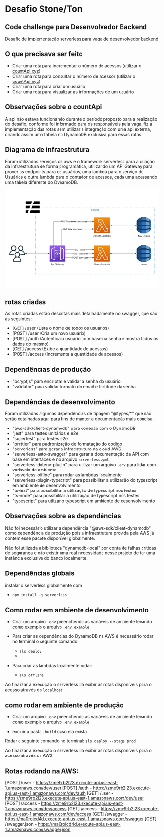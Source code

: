 # Desafio Stone/Ton

## Code challenge para Desenvolvedor Backend

Desafio de implementação serverless para vaga de desenvolvedor backend

## O que precisava ser feito

- Criar uma rota para incrementar o número de acessos (utilizar o [countApi.xyz](https://countapi.xyz))
- Criar uma rota para consultar o número de acessor (utilizar o [countApi.xyz](https://countapi.xyz))
- Criar uma rota para criar um usuário
- Criar uma rota para visualizar as informações de um usuário

## Observações sobre o countApi

A api não estava funcionando durante o período proposto para a realização do desafio, conforme foi informado para os responsáveis pela vaga, fiz a implementação das rotas sem utilizar a integração com uma api externa, criando assim uma tabela no DynamoDB exclusiva para essas rotas.

## Diagrama de infraestrutura
Foram utilizados serviços da aws e o framework serverless para a criação da infraestrutura de forma programática, utilizando um API Gateway para prover os endpoints para os usuários, uma lambda para o serviço de Usuários e outra lambda para o contador de acessos, cada uma acessando uma tabela diferente do DynamoDB.

![](./assets/infra-diagram.png)

## rotas criadas
As rotas criadas estão descritas mais detalhadamente no swagger, que são as seguintes:
- [GET]  /user (Lista o nome de todos os usuários)
- [POST] /user (Cria um novo usuário)
- [POST] /auth (Autentica o usuário com base na senha e mostra todos os dados do mesmo)
- [GET]  /access (Exibe a quantidade de acessos)
- [POST] /access (Incrementa a quantidade de acessos)

## Dependências de produção

- "bcryptjs" para encriptar e validar a senha do usuário
- "validator" para validar formato do email e fortitude da senha

## Dependências de desenvolvimento

Foram utilizadas algumas dependências de tipagem "@types/*" que não serão detalhadas aqui para fins de manter a documentação mais concisa.

- "aws-sdk/client-dynamodb" para conexão com o DynamoDB
- "jest" para testes unitários e e2e
- "supertest" para testes e2e
- "prettier" para padronização de formatação do código
- "serverless" para gerar a infraestrutura na cloud AWS
- "serverless-auto-swagger" para gerar a documentação da API com base em interfaces e no arquivo `serverless.yml`
- "serverless-dotenv-plugin" para utilizar um arquivo `.env` para lidar com variáveis de ambiente
- "serverless-offline" para rodar as lambdas localmente
- "serverless-plugin-typecript" para possibilitar a utilização do typescript em ambiente de desenvolvimento
- "ts-jest" para possibilitar a utilização de typescript nos testes
- "ts-node" para possibilitar a utilização de typescript nos testes
- "typescript" para utlizar o typescript em ambiente de desenvolvimento

## Observações sobre as dependências

Não foi necessário utilizar a dependência "@aws-sdk/client-dynamodb" como dependência de produção pois a infraestrutura provida pela AWS já contem esse pacote disponível globalmente.

Não foi utilizada a biblioteca "dynamodb-local" por conta de falhas críticas de segurança e não existir uma real necessidade nesse projeto de ter uma instância exclusiva do banco localmente.

## Dependências globais

instalar o serverless globalmente com
  - `npm install -g serverless`

## Como rodar em ambiente de desenvolvimento

- Criar um arquivo `.env` preenchendo as variáveis de ambiente levando como exemplo o arquivo `.env.example`

- Para criar as dependências do DynamoDB na AWS é necessário rodar no terminal o seguinte comando:
  - `sls deploy`
  - 
- Para criar as lambdas localmente rodar:
  - `sls offline`

Ao finalizar a execução o serverless irá exibir as rotas disponíveis para o acesso através do `localhost`

## como rodar em ambiente de produção

- Criar um arquivo `.env` preenchendo as variáveis de ambiente levando como exemplo o arquivo `.env.example`

- excluir a pasta `.build` caso ela exista

Rodar o seguinte comando no terminal: 
`sls deploy --stage prod`

Ao finalizar a execução o serverless irá exibir as rotas disponíveis para o acesso através da AWS

## Rotas rodando na AWS:
  [POST] /user - https://zme9rb2l23.execute-api.us-east-1.amazonaws.com/dev/user
  [POST] /auth - https://zme9rb2l23.execute-api.us-east-1.amazonaws.com/dev/auth
  [GET]  /user - https://zme9rb2l23.execute-api.us-east-1.amazonaws.com/dev/user
  [POST] /access - https://zme9rb2l23.execute-api.us-east-1.amazonaws.com/dev/access
  [GET]  /access - https://zme9rb2l23.execute-api.us-east-1.amazonaws.com/dev/access
  [GET]  /swagger - https://ma0roicd4d.execute-api.us-east-1.amazonaws.com/swagger
  [GET]  /swagger.json - https://ma0roicd4d.execute-api.us-east-1.amazonaws.com/swagger.json